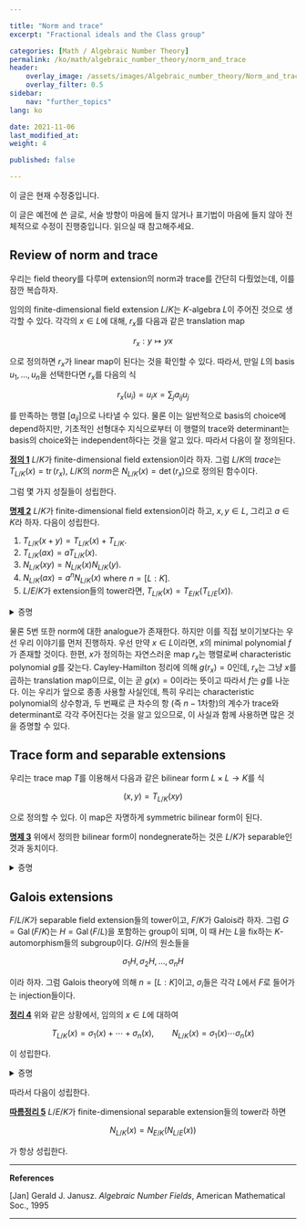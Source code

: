 ```yaml
---

title: "Norm and trace"
excerpt: "Fractional ideals and the Class group"

categories: [Math / Algebraic Number Theory]
permalink: /ko/math/algebraic_number_theory/norm_and_trace
header:
    overlay_image: /assets/images/Algebraic_number_theory/Norm_and_trace.png
    overlay_filter: 0.5
sidebar: 
    nav: "further_topics"
lang: ko

date: 2021-11-06
last_modified_at:
weight: 4

published: false

---
```


<div class="notice--warning" markdown="1">

이 글은 현재 수정중입니다.

이 글은 예전에 쓴 글로, 서술 방향이 마음에 들지 않거나 표기법이 마음에 들지 않아 전체적으로 수정이 진행중입니다. 읽으실 때 참고해주세요.

</div>


## Review of norm and trace

우리는 field theory를 다루며 extension의 norm과 trace를 간단히 다뤘었는데, 이를 잠깐 복습하자.

임의의 finite-dimensional field extension $L/K$는 $K$-algebra $L$이 주어진 것으로 생각할 수 있다. 각각의 $x\in L$에 대해, $r_x$를 다음과 같은 translation map

$$r_x:y\mapsto yx$$

으로 정의하면 $r_x$가 linear map이 된다는 것을 확인할 수 있다. 따라서, 만일 $L$의 basis $u_1,\ldots, u_n$을 선택한다면 $r_x$를 다음의 식

$$r_x(u_i)=u_ix=\sum_j a_{ij}u_j$$

를 만족하는 행렬 $[a_{ij}]$으로 나타낼 수 있다. 물론 이는 일반적으로 basis의 choice에 depend하지만, 기초적인 선형대수 지식으로부터 이 행렬의 trace와 determinant는 basis의 choice와는 independent하다는 것을 알고 있다. 따라서 다음이 잘 정의된다.

<div class="definition" markdown="1">

<ins id="df1">**정의 1**</ins> $L/K$가 finite-dimensional field extension이라 하자. 그럼 $L/K$의 *trace*는 $T_{L/K}(x)=\operatorname{tr}(r_x)$, $L/K$의 *norm*은 $N_{L/K}(x)=\det(r_x)$으로 정의된 함수이다.

</div>

그럼 몇 가지 성질들이 성립한다.

<div class="proposition" markdown="1">

<ins id="pp2">**명제 2**</ins> $L/K$가 finite-dimensional field extension이라 하고, $x,y\in L$, 그리고 $a\in K$라 하자. 다음이 성립한다.

1. $T_{L/K}(x+y)=T_{L/K}(x)+T_{L/K}$.
2. $T_{L/K}(ax)=aT_{L/K}(x)$.
3. $N_{L/K}(xy)=N_{L/K}(x)N_{L/K}(y)$.
4. $N_{L/K}(ax)=a^nN_{L/K}(x)$ where $n=[L:K]$.
5. $L/E/K$가 extension들의 tower라면, $T_{L/K}(x)=T_{E/K}(T_{L/E}(x))$.

</div>
<details class="proof" markdown="1">
<summary>증명</summary>

우선, $r_{x+y}=r_x+r_y$이므로 trace의 linearity에 의하여 1번과 2번이 성립한다. 또, $r_{xy}=r_xr_y$가 성립하므로, 3번은 determinant의 multiplicative property로부터 자명하다. 4번도 마찬가지로 determinant의 성질이다.

따라서 5번 성질만 보이면 충분하다. $(a\_i)\_{1\leq i\leq s}$들이 $E/K$의 basis이고, $(b\_j)\_{1\leq j\leq t}$들이 $L/E$의 basis라 하자. 우선 $T_{L/E}(x)$와 $T_{E/K}(y)$를 각각 계산해보자. 각각의 $i=1,2,\ldots s$에 대하여, 

$$xb_j=\sum_{q=1}^t\beta^{(j)}_q(x)b_q$$

라 하자. 그럼 $T_{L/E}(x)$의 값은 단순히 diagonal들의 합인

$$T_{L/E}(x)=\sum_{j=1}^t\beta_j^{(j)}(x)$$

가 된다. 이와 비슷하게, $T_{E/K}(y)$를 계산하기 위해

$$ya_i=\sum_{p=1}^s\alpha^{(i)}_p(y)a_p$$

라 하면

$$T_{E/K}(y)=\sum_{i=1}^s\alpha_i^{(i)}(y)$$

가 성립한다. 따라서

$$T_{E/K}(T_{L/E}(x))=\sum_{i=1}^s\alpha_i^{(i)}\left(\sum_{j=1}^t\beta_j^{(j)}(x)\right)=\sum_{i=1}^s\sum_{j=1}^t\alpha_i^{(i)}(\beta_j^{(j)}(x))$$

이다. 한편, $a_ib_j$들의 모임이 $L/K$의 basis가 되므로, 마찬가지의 계산을 이번에는 $L/K$에서 해 보면, 고정된 pair $(i,j)$에 대하여

$$xa_ib_j=a_i(xb_j)=\left(\sum_{q=1}^t\beta_q^{(j)}(x)b_q\right)a_i=\sum_{p=1}^s\alpha_p^{(i)}\left(\sum_{q=1}^t\beta_q^{(j)}(x)b_q\right)a_p=\sum_{p=1}^s\sum_{q=1}^t\alpha_p^{(i)}(\beta_q^{(j)}(x))a_pb_q$$

가 된다. 따라서 $T_{L/K}(x)$는 diagonal들의 합

$$T_{L/K}(x)=\sum_{i=1}^s\sum_{j=1}^t\alpha_i^{(i)}(\beta_j^{(j)}(x))$$

이 되므로, 이를 앞선 식과 연립하면 5번을 얻는다. 

</details>

물론 5번 또한 norm에 대한 analogue가 존재한다. 하지만 이를 직접 보이기보다는 우선 우리 이야기를 먼저 진행하자. 우선 만약 $x\in L$이라면, $x$의 minimal polynomial $f$가 존재할 것이다. 한편, $x$가 정의하는 자연스러운 map $r_x$는 행렬로써 characteristic polynomial $g$를 갖는다. Cayley-Hamilton 정리에 의해 $g(r_x)=0$인데, $r_x$는 그냥 $x$를 곱하는 translation map이므로, 이는 곧 $g(x)=0$이라는 뜻이고 따라서 $f$는 $g$를 나눈다. 이는 우리가 앞으로 종종 사용할 사실인데, 특히 우리는 characteristic polynomial의 상수항과, 두 번째로 큰 차수의 항 (즉 $n-1$차항)의 계수가 trace와 determinant로 각각 주어진다는 것을 알고 있으므로, 이 사실과 함께 사용하면 많은 것을 증명할 수 있다.

## Trace form and separable extensions

우리는 trace map $T$를 이용해서 다음과 같은 bilinear form $L\times L\rightarrow K$를 식

$$(x,y)=T_{L/K}(xy)$$

으로 정의할 수 있다. 이 map은 자명하게 symmetric bilinear form이 된다. 

<div class="proposition" markdown="1">

<ins id="pp3">**명제 3**</ins> 위에서 정의한 bilinear form이 nondegnerate하는 것은 $L/K$가 separable인 것과 동치이다. 

</div>
<details class="proof" markdown="1">
<summary>증명</summary>

우선 $L/K$가 separable이라 가정하자. 그럼 primitive element theorem에 의해, $L=K(\theta)$인 $\theta\in L$이 존재한다. 이제 $1,\theta, \ldots, \theta^{n-1}$이 $L/K$의 basis를 이루므로, 위에서 정의한 bilinear form이 nondegenerate인 것은 이 basis에 대한 다음의 Gram matrix

$$\begin{pmatrix}(1,1)&(1,\theta)&\cdots&(1,\theta^{n-1})\\ (\theta,1)&(\theta,\theta)&\cdots&(\theta, \theta^{n-1})\\ \vdots&\vdots&\ddots&\vdots\\ (\theta^{n-1},1)&(\theta^{n-1},\theta)&\cdots&(\theta^{n-1},\theta^{n-1})\end{pmatrix}$$

이 nonsingular인 것과 동치이다. $f$가 $\theta$의 minimal polynomial이라 하자. 그럼 $f$의 degree는 $[L:K]$와 같다. 적당한 splitting field $E$에 대하여, $f$를

$$f(\mathrm{x})=(\mathrm{x}-\theta_1)(\mathrm{x}-\theta_2)\cdots(\mathrm{x}-\theta_n),\quad \theta=\theta_1$$

이라 쓸 수 있고, $f$는 separable이므로 이들 $\theta_i$들은 모두 서로 다르다. 한편, $\theta$의 (linear map $r_\theta$로서의) characteristic polynomial 또한 마찬가지로 degree $n$이므로, $f$가 정확하게 $\theta$의 characteristic polynomial이 된다. 따라서 $f$의 $\mathrm{x}^{n-1}$의 계수를 비교하면,

$$T_{L/K}(\theta)=\theta_1+\theta_2+\cdots+\theta_n$$

을 얻는다. 한편, $r_\theta$의 characteristic polynomial $f$가 linear factor들로 정확하게 split하므로, $r_\theta$를 나타내는 행렬은 diagonalizable하고, 따라서 이 행렬을 $M_\theta$라 하면 다음의 식

$$U^{-1}M_\theta U=\begin{pmatrix}\theta_1&0&\cdots&0\\ 0&\theta_2&\cdots&0\\ \vdots&\vdots&\ddots&\vdots\\ 0&0&\cdots&\theta_n\end{pmatrix}$$

이 성립한다. 이제 양 변을 거듭제곱하면

$$U^{-1}M_\theta^k U=\begin{pmatrix}\theta_1^k&0&\cdots&0\\ 0&\theta_2^k&\cdots&0\\ \vdots&\vdots&\ddots&\vdots\\ 0&0&\cdots&\theta_n^k\end{pmatrix}$$

를 얻으므로, 이를 통해 앞선 식을 일반화하여

$$T_{L/K}(\theta^k)=\theta_1^k+\theta_2^k+\cdots+\theta_n^k$$

라 할 수 있다. 행렬 $V$를 다음의 식

$$V=\begin{pmatrix}1&1&\cdots&1\\ \theta_1&\theta_2&\cdots&\theta_n\\ \theta_1^2&\theta_2^2&\cdots&\theta_n^2\\ \vdots&\vdots&\ddots&\vdots\\ \theta_1^{n-1}&\theta_2^{n-1}&\cdots&\theta_n^{n-1}\end{pmatrix}$$

으로 정의하면, $VV^t$의 각 성분은 정확히

$$\sum_k\theta_k^{i-1}\theta_k^{j-1}=\sum\theta_k^{i+j-2}=T_{L/K}(\theta^{i-1}\theta^{j-1}$$

이므로, $VV^t$가 Gram matrix가 된다. 한편, $\theta_i$들이 모두 다르므로 $V$의 determinant

$$\det V=\prod_{i>j}(\theta_i-\theta_j)$$

는 0이 아니고, 따라서 Gram matrix 또한 nonsignular이다. 

이제 반대방향을 보여야 한다. $L/K$가 separable이 아니라 하면, $K$는 characteristic $p$를 가진다. $L$에 대한 $K$의 relative separable closure를 $F$라 하자. 그럼 임의의 $x\in L\setminus F$와 $y\in L$에 대해 $(x,y)=0$이 성립한다. 즉, bilinear form $(-,-)$이 degenerate한다. 이를 증명하기 위해 우리는 두 가지 경우를 나눠 생각한다.

1. 우선 $xy\not\in F$라 하자. 그럼 적당한 $a\in F$가 존재하여, $xy$의 $F$에 대한 minimal polynomial은 $\mathrm{x}^p-a$이다. 한편, $L/F$에서 $xy$의 characteristic polynomial은 이제 degree를 고려하면 $(\mathrm{x}^p-a)^{p^{m-1}}$이 되어야 하므로 ($[L:F]=p^m$), 이 식을 전개한 후 trace를 살펴보면 $T_{L/F}(xy)=0$임을 알고 따라서 trace의 transitivity에 의해 $T_{L/K}(xy)=0$이 성립한다. 

2. 이제 $xy\in F$인 경우를 생각하면, $T_{L/F}(xy)=xyT_{L/F}(1)$이고, $T_{L/F}=p^m$이므로 마찬가지로 $T_{L/F}(xy)=0$이 되어 transitivity에 의해 $T_{L/K}(xy)=0$이다. 

</details> 

## Galois extensions

$F/L/K$가 separable field extension들의 tower이고, $F/K$가 Galois라 하자. 그럼 $G=\operatorname{Gal}(F/K)$는 $H=\operatorname{Gal}(F/L)$을 포함하는 group이 되며, 이 때 $H$는 $L$을 fix하는 $K$-automorphism들의 subgroup이다. $G/H$의 원소들을

$$\sigma_1H,\sigma_2H,\ldots, \sigma_nH$$

이라 하자. 그럼 Galois theory에 의해 $n=[L:K]$이고, $\sigma_i$들은 각각 $L$에서 $F$로 들어가는 injection들이다.  

<div class="proposition" markdown="1">

<ins id="thm4">**정리 4**</ins> 위와 같은 상황에서, 임의의 $x\in L$에 대하여 

$$T_{L/K}(x)=\sigma_1(x)+\cdots+\sigma_n(x),\qquad N_{L/K}(x)=\sigma_1(x)\cdots\sigma_n(x)$$

이 성립한다.

</div>
<details class="proof" markdown="1">
<summary>증명</summary>

임의의 $x\in L$에 대하여, $x$의 $K$에 대한 minimal polynomial을 $q(\mathrm{x})$라 하자. 그럼 앞서 살펴본 것과 같이, $q$는 정확히 $r_x:K(x)\rightarrow K(x)$의 characteristic polynomial이 된다. 이제 $[L:K(x)]=d$, $[K(x):K]=m$이라 하면 $L$은 $d$개의 $K(x)$들의 direct sum이 되고, 따라서 $x$의 characteristic polynomial은 $q(\mathrm{x})^d$가 된다. 이제 $x_1,\ldots, x_m$이 $q(\mathrm{x})$의 근이라 하고, $x=x_1$이라 하자. 즉,

$$q(\mathrm{x})=\prod(\mathrm{x}-x_i)$$

이다. 그럼 $L$ 위에서 $r_x$의 characteristic polynomial은 $q(\mathrm{x})^d$이므로, 이를 전개한 후 계수를 비교해보면

$$T_{L/K}(x)=d(x_1+\cdots+x_m),\qquad N_{L/K}(x)=(x_1x_2\ldots x_m)^d$$

임을 알 수 있다. 이제 $H_1$을 $K(x)$를 fix하는 $G$의 subgroup이라 하자. 그럼 $K\subset K(x)$이므로, $H\subset H_1$이고 $d=[H_1:H]$, $m=[G:H_1]$이다. 이들 coset이 

$$\gamma_1 H\cup\cdots\cup\gamma_dH=H_1,\qquad \tau_1H_1\cup\cdots\cup\tau_mH_1=G$$

으로 나타났다 하자. 첫째 식을 둘째 식에 넣으면, $H$에 대한 $G$의 coset들의 representative들이 $\tau_i\gamma_j$로 주어지는 것을 확인할 수 있다. 어차피 $\sigma_k$와, 이에 해당되는 $\tau_i\gamma_j$는 $H$의 원소, 즉 $x$를 fix하는 morphism만큼만 차이나므로 우리는 trace와 norm을 계산할 때 방금 구한 representative들 $\tau_i\gamma_j$들을 이용해도 된다. 그럼 $\gamma_j(x)=x$가 항상 성립하므로, 적당한 renumbering을 통해 $\tau(x)=x_i$라 할 수 있고, 따라서

$$\begin{aligned}\sum_k\sigma_k(x)&=\sum_i\sum_j\tau_i\gamma_j(x)=d\sum_i\tau_i(x)=d\sum_i x_i=T_{L/K}(x)\\ \prod_k\sigma_k(x)&=\prod_i\prod_j\tau_i\gamma_j(x)=\prod_i\tau_i(x^d)=\left(\prod_i x_i\right)^d=N_{L/K}(x))\end{aligned}$$

이 성립한다. 

</details>

따라서 다음이 성립한다.

<div class="proposition" markdown="1">

<ins id="crl5">**따름정리 5**</ins> $L/E/K$가 finite-dimensional separable extension들의 tower라 하면 

$$N_{L/K}(x)=N_{E/K}(N_{L/E}(x))$$

가 항상 성립한다.
</div>


---

**References**

[Jan] Gerald J. Janusz. *Algebraic Number Fields*, American  Mathematical Soc., 1995

---
